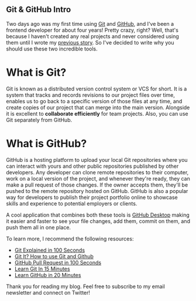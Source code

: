 ## Git & GitHub Intro

Two days ago was my first time using [Git](https://git-scm.com) and  [GitHub](https://github.com), and I've been a frontend developer for about four years! Pretty crazy, right? Well, that's because I haven't created any real projects and never considered using them until I wrote my [previous story](https://jacobsheep.hashnode.dev/build-a-journal-app-w-vanilla-js-cked9ls8o01bfsgs1dga7eabc). So I've decided to write why you should use these two incredible tools.

# What is Git?

Git is known as a distributed version control system or VCS for short. It is a system that tracks and records revisions to our project files over time, enables us to go back to a specific version of those files at any time, and create copies of our project that can merge into the main version. Alongside it is excellent to **collaborate efficiently** for team projects. Also, you can use Git separately from GitHub. 

# What is GitHub?

GitHub is a hosting platform to upload your local Git repositories where you can interact with yours and other public repositories published by other developers. Any developer can clone remote repositories to their computer, work on a local version of the project, and whenever they're ready, they can make a pull request of those changes. If the owner accepts them, they'll be pushed to the remote repository hosted on GitHub. GitHub is also a popular way for developers to publish their project portfolio online to showcase skills and experience to potential employers or clients.

A cool application that combines both these tools is [GitHub Desktop](https://desktop.github.com) making it easier and faster to see your file changes, add them, commit on them, and push them all in one place.

To learn more, I recommend the following resources:
- [Git Explained in 100 Seconds](https://www.youtube.com/watch?v=hwP7WQkmECE)
- [Git It? How to use Git and Github](https://www.youtube.com/watch?v=HkdAHXoRtos)
- [GitHub Pull Request in 100 Seconds](https://www.youtube.com/watch?v=8lGpZkjnkt4)
- [Learn Git In 15 Minutes](https://www.youtube.com/watch?v=USjZcfj8yxE&t)
- [Learn GitHub in 20 Minutes](https://www.youtube.com/watch?v=nhNq2kIvi9s&t=1s)

Thank you for reading my blog. Feel free to subscribe to my email newsletter and connect on Twitter!